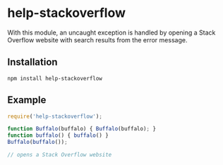 # help-stackoverflow
With this module, an uncaught exception is handled by opening a Stack Overflow website with search results from the error message.
## Installation
```
npm install help-stackoverflow
```
## Example
```javascript
require('help-stackoverflow');

function Buffalo(buffalo) { Buffalo(buffalo); }
function buffalo() { buffalo() }
Buffalo(buffalo());

// opens a Stack Overflow website
```